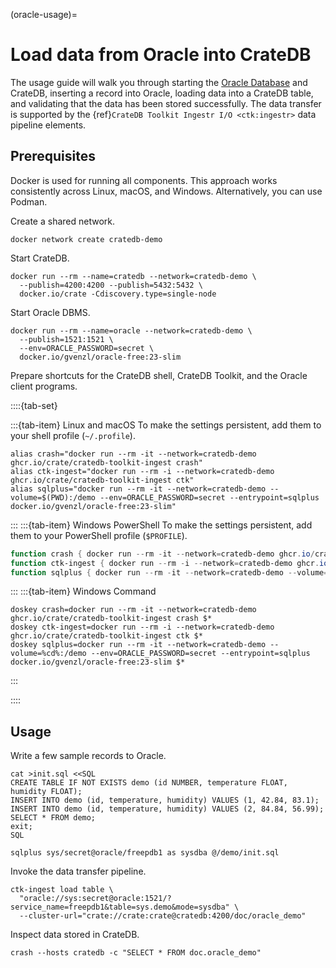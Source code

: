 (oracle-usage)=
# Load data from Oracle into CrateDB

The usage guide will walk you through starting the [Oracle Database] and CrateDB,
inserting a record into Oracle, loading data into a CrateDB table,
and validating that the data has been stored successfully.
The data transfer is supported by the
{ref}`CrateDB Toolkit Ingestr I/O <ctk:ingestr>` data pipeline elements.

## Prerequisites

Docker is used for running all components. This approach works consistently
across Linux, macOS, and Windows. Alternatively, you can use Podman.

Create a shared network.
```shell
docker network create cratedb-demo
```

Start CrateDB.
```shell
docker run --rm --name=cratedb --network=cratedb-demo \
  --publish=4200:4200 --publish=5432:5432 \
  docker.io/crate -Cdiscovery.type=single-node
```

Start Oracle DBMS.
```shell
docker run --rm --name=oracle --network=cratedb-demo \
  --publish=1521:1521 \
  --env=ORACLE_PASSWORD=secret \
  docker.io/gvenzl/oracle-free:23-slim
```

Prepare shortcuts for the CrateDB shell, CrateDB Toolkit, and the Oracle client
programs.

::::{tab-set}

:::{tab-item} Linux and macOS
To make the settings persistent, add them to your shell profile (`~/.profile`).
```shell
alias crash="docker run --rm -it --network=cratedb-demo ghcr.io/crate/cratedb-toolkit-ingest crash"
alias ctk-ingest="docker run --rm -i --network=cratedb-demo ghcr.io/crate/cratedb-toolkit-ingest ctk"
alias sqlplus="docker run --rm -it --network=cratedb-demo --volume=$(PWD):/demo --env=ORACLE_PASSWORD=secret --entrypoint=sqlplus docker.io/gvenzl/oracle-free:23-slim"
```
:::
:::{tab-item} Windows PowerShell
To make the settings persistent, add them to your PowerShell profile (`$PROFILE`).
```powershell
function crash { docker run --rm -it --network=cratedb-demo ghcr.io/crate/cratedb-toolkit-ingest crash @args }
function ctk-ingest { docker run --rm -i --network=cratedb-demo ghcr.io/crate/cratedb-toolkit-ingest ctk @args }
function sqlplus { docker run --rm -it --network=cratedb-demo --volume=${PWD}:/demo --env=ORACLE_PASSWORD=secret --entrypoint=sqlplus docker.io/gvenzl/oracle-free:23-slim @args }
```
:::
:::{tab-item} Windows Command
```shell
doskey crash=docker run --rm -it --network=cratedb-demo ghcr.io/crate/cratedb-toolkit-ingest crash $*
doskey ctk-ingest=docker run --rm -i --network=cratedb-demo ghcr.io/crate/cratedb-toolkit-ingest ctk $*
doskey sqlplus=docker run --rm -it --network=cratedb-demo --volume=%cd%:/demo --env=ORACLE_PASSWORD=secret --entrypoint=sqlplus docker.io/gvenzl/oracle-free:23-slim $*
```
:::

::::

## Usage

Write a few sample records to Oracle.
```shell
cat >init.sql <<SQL
CREATE TABLE IF NOT EXISTS demo (id NUMBER, temperature FLOAT, humidity FLOAT);
INSERT INTO demo (id, temperature, humidity) VALUES (1, 42.84, 83.1);
INSERT INTO demo (id, temperature, humidity) VALUES (2, 84.84, 56.99);
SELECT * FROM demo;
exit;
SQL
```
```shell
sqlplus sys/secret@oracle/freepdb1 as sysdba @/demo/init.sql
```

Invoke the data transfer pipeline.
```shell
ctk-ingest load table \
  "oracle://sys:secret@oracle:1521/?service_name=freepdb1&table=sys.demo&mode=sysdba" \
  --cluster-url="crate://crate:crate@cratedb:4200/doc/oracle_demo"
```

Inspect data stored in CrateDB.
```shell
crash --hosts cratedb -c "SELECT * FROM doc.oracle_demo"
```


[Oracle Database]: https://www.oracle.com/database/

